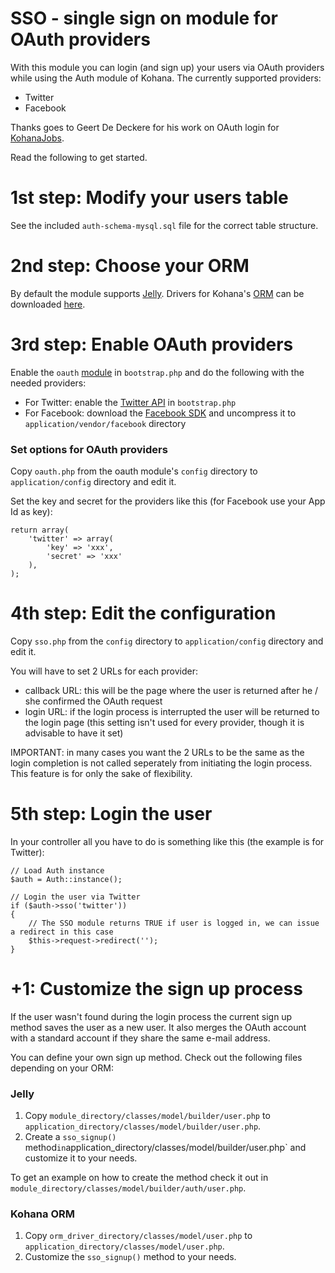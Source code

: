# SSO - single sign on module for OAuth providers

With this module you can login (and sign up) your users via OAuth providers while using the Auth module of Kohana.
The currently supported providers:

 * Twitter
 * Facebook

Thanks goes to Geert De Deckere for his work on OAuth login for [KohanaJobs](https://github.com/GeertDD/kohanajobs).

Read the following to get started.


1st step: Modify your users table
============================================

See the included `auth-schema-mysql.sql` file for the correct table structure.


2nd step: Choose your ORM
============================================

By default the module supports [Jelly](https://github.com/creatoro/jelly).
Drivers for Kohana's [ORM](https://github.com/kohana/orm) can be downloaded [here](https://github.com/creatoro/orm-sso).


3rd step: Enable OAuth providers
============================================

Enable the `oauth` [module](http://github.com/kohana/oauth) in `bootstrap.php` and do the following with the needed providers:

 * For Twitter: enable the [Twitter API](https://github.com/shadowhand/apis) in `bootstrap.php`
 * For Facebook: download the [Facebook SDK](https://github.com/facebook/php-sdk) and uncompress it to `application/vendor/facebook` directory

### Set options for OAuth providers

Copy `oauth.php` from the oauth module's `config` directory to `application/config` directory and edit it.

Set the key and secret for the providers like this (for Facebook use your App Id as key):

	return array(
		'twitter' => array(
			'key' => 'xxx',
			'secret' => 'xxx'
		),
	);


4th step: Edit the configuration
============================================

Copy `sso.php` from the `config` directory to `application/config` directory and edit it.

You will have to set 2 URLs for each provider:

* callback URL: this will be the page where the user is returned after he / she confirmed the OAuth request
* login URL: if the login process is interrupted the user will be returned to the login page (this setting isn't used for every provider, though it is advisable to have it set)

IMPORTANT: in many cases you want the 2 URLs to be the same as the login completion is not called seperately from initiating the login process. This feature is for only the sake of flexibility.


5th step: Login the user
============================================

In your controller all you have to do is something like this (the example is for Twitter):

	// Load Auth instance
	$auth = Auth::instance();

	// Login the user via Twitter
	if ($auth->sso('twitter'))
	{
		// The SSO module returns TRUE if user is logged in, we can issue a redirect in this case
		$this->request->redirect('');
	}


+1: Customize the sign up process
============================================

If the user wasn't found during the login process the current sign up method saves the user as a new user. It
also merges the OAuth account with a standard account if they share the same e-mail address.

You can define your own sign up method. Check out the following files depending on your ORM:

### Jelly

 1. Copy `module_directory/classes/model/builder/user.php` to `application_directory/classes/model/builder/user.php`.
 2. Create a `sso_signup()` method` in `application_directory/classes/model/builder/user.php` and customize it to your needs.

 To get an example on how to create the method check it out in `module_directory/classes/model/builder/auth/user.php`.

### Kohana ORM

 1. Copy `orm_driver_directory/classes/model/user.php` to `application_directory/classes/model/user.php`.
 2. Customize the `sso_signup()` method to your needs.